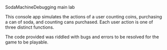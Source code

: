 SodaMachineDebugging main lab

This console app simulates the actions of a user counting coins, purchasing a can of soda, and counting cans purchased. 
Each user action is one of three distinct functions.

The code provided was riddled with bugs and errors to be resolved for the game to be playable.



